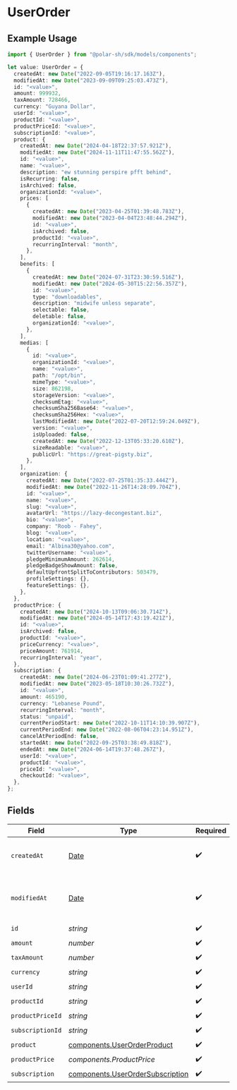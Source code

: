 # UserOrder

## Example Usage

```typescript
import { UserOrder } from "@polar-sh/sdk/models/components";

let value: UserOrder = {
  createdAt: new Date("2022-09-05T19:16:17.163Z"),
  modifiedAt: new Date("2023-09-09T09:25:03.473Z"),
  id: "<value>",
  amount: 999932,
  taxAmount: 728466,
  currency: "Guyana Dollar",
  userId: "<value>",
  productId: "<value>",
  productPriceId: "<value>",
  subscriptionId: "<value>",
  product: {
    createdAt: new Date("2024-04-18T22:37:57.921Z"),
    modifiedAt: new Date("2024-11-11T11:47:55.562Z"),
    id: "<value>",
    name: "<value>",
    description: "ew stunning perspire pfft behind",
    isRecurring: false,
    isArchived: false,
    organizationId: "<value>",
    prices: [
      {
        createdAt: new Date("2023-04-25T01:39:48.783Z"),
        modifiedAt: new Date("2023-04-04T23:48:44.294Z"),
        id: "<value>",
        isArchived: false,
        productId: "<value>",
        recurringInterval: "month",
      },
    ],
    benefits: [
      {
        createdAt: new Date("2024-07-31T23:30:59.516Z"),
        modifiedAt: new Date("2024-05-30T15:22:56.357Z"),
        id: "<value>",
        type: "downloadables",
        description: "midwife unless separate",
        selectable: false,
        deletable: false,
        organizationId: "<value>",
      },
    ],
    medias: [
      {
        id: "<value>",
        organizationId: "<value>",
        name: "<value>",
        path: "/opt/bin",
        mimeType: "<value>",
        size: 862198,
        storageVersion: "<value>",
        checksumEtag: "<value>",
        checksumSha256Base64: "<value>",
        checksumSha256Hex: "<value>",
        lastModifiedAt: new Date("2022-07-20T12:59:24.049Z"),
        version: "<value>",
        isUploaded: false,
        createdAt: new Date("2022-12-13T05:33:20.610Z"),
        sizeReadable: "<value>",
        publicUrl: "https://great-pigsty.biz",
      },
    ],
    organization: {
      createdAt: new Date("2022-07-25T01:35:33.444Z"),
      modifiedAt: new Date("2022-11-26T14:28:09.704Z"),
      id: "<value>",
      name: "<value>",
      slug: "<value>",
      avatarUrl: "https://lazy-decongestant.biz",
      bio: "<value>",
      company: "Roob - Fahey",
      blog: "<value>",
      location: "<value>",
      email: "Albina30@yahoo.com",
      twitterUsername: "<value>",
      pledgeMinimumAmount: 262614,
      pledgeBadgeShowAmount: false,
      defaultUpfrontSplitToContributors: 503479,
      profileSettings: {},
      featureSettings: {},
    },
  },
  productPrice: {
    createdAt: new Date("2024-10-13T09:06:30.714Z"),
    modifiedAt: new Date("2024-05-14T17:43:19.421Z"),
    id: "<value>",
    isArchived: false,
    productId: "<value>",
    priceCurrency: "<value>",
    priceAmount: 761914,
    recurringInterval: "year",
  },
  subscription: {
    createdAt: new Date("2024-06-23T01:09:41.277Z"),
    modifiedAt: new Date("2023-05-18T10:30:26.732Z"),
    id: "<value>",
    amount: 465190,
    currency: "Lebanese Pound",
    recurringInterval: "month",
    status: "unpaid",
    currentPeriodStart: new Date("2022-10-11T14:10:39.907Z"),
    currentPeriodEnd: new Date("2022-08-06T04:23:14.951Z"),
    cancelAtPeriodEnd: false,
    startedAt: new Date("2022-09-25T03:38:49.818Z"),
    endedAt: new Date("2024-06-14T19:37:48.267Z"),
    userId: "<value>",
    productId: "<value>",
    priceId: "<value>",
    checkoutId: "<value>",
  },
};
```

## Fields

| Field                                                                                         | Type                                                                                          | Required                                                                                      | Description                                                                                   |
| --------------------------------------------------------------------------------------------- | --------------------------------------------------------------------------------------------- | --------------------------------------------------------------------------------------------- | --------------------------------------------------------------------------------------------- |
| `createdAt`                                                                                   | [Date](https://developer.mozilla.org/en-US/docs/Web/JavaScript/Reference/Global_Objects/Date) | :heavy_check_mark:                                                                            | Creation timestamp of the object.                                                             |
| `modifiedAt`                                                                                  | [Date](https://developer.mozilla.org/en-US/docs/Web/JavaScript/Reference/Global_Objects/Date) | :heavy_check_mark:                                                                            | Last modification timestamp of the object.                                                    |
| `id`                                                                                          | *string*                                                                                      | :heavy_check_mark:                                                                            | N/A                                                                                           |
| `amount`                                                                                      | *number*                                                                                      | :heavy_check_mark:                                                                            | N/A                                                                                           |
| `taxAmount`                                                                                   | *number*                                                                                      | :heavy_check_mark:                                                                            | N/A                                                                                           |
| `currency`                                                                                    | *string*                                                                                      | :heavy_check_mark:                                                                            | N/A                                                                                           |
| `userId`                                                                                      | *string*                                                                                      | :heavy_check_mark:                                                                            | N/A                                                                                           |
| `productId`                                                                                   | *string*                                                                                      | :heavy_check_mark:                                                                            | N/A                                                                                           |
| `productPriceId`                                                                              | *string*                                                                                      | :heavy_check_mark:                                                                            | N/A                                                                                           |
| `subscriptionId`                                                                              | *string*                                                                                      | :heavy_check_mark:                                                                            | N/A                                                                                           |
| `product`                                                                                     | [components.UserOrderProduct](../../models/components/userorderproduct.md)                    | :heavy_check_mark:                                                                            | N/A                                                                                           |
| `productPrice`                                                                                | *components.ProductPrice*                                                                     | :heavy_check_mark:                                                                            | N/A                                                                                           |
| `subscription`                                                                                | [components.UserOrderSubscription](../../models/components/userordersubscription.md)          | :heavy_check_mark:                                                                            | N/A                                                                                           |